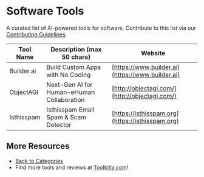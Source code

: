 # Software Tools

A curated list of AI-powered tools for software. Contribute to this list via our [Contributing Guidelines](../CONTRIBUTING.md).

| Tool Name | Description (max 50 chars) | Website |
|-----------|----------------------------|---------|
| Builder.ai | Build Custom Apps with No Coding | [https://www.builder.ai](https://www.builder.ai) |
| ObjectAGI | Next-Gen AI for Human-eHuman Collaboration | [http://objectagi.com/](http://objectagi.com/) |
| Isthisspam | Isthisspam Email Spam & Scam Detector | [https://isthisspam.org](https://isthisspam.org) |

## More Resources
- [Back to Categories](../README.md)
- Find more tools and reviews at [Toolkitly.com](https://toolkitly.com)!
